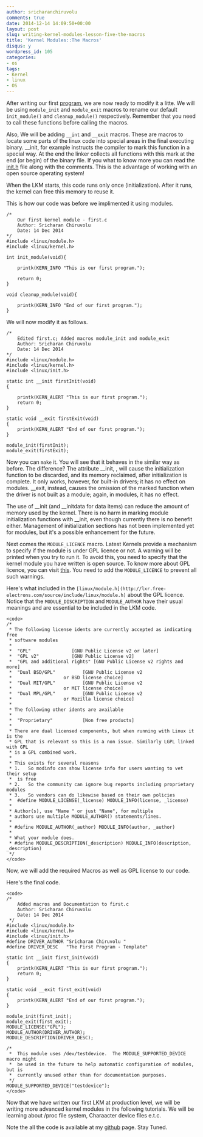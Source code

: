 ```yaml
---
author: sricharanchiruvolu
comments: true
date: 2014-12-14 14:09:50+00:00
layout: post
slug: writing-kernel-modules-lesson-five-the-macros
title: 'Kernel Modules::The Macros'
disqus: y
wordpress_id: 105
categories:
- os
tags:
- Kernel
- linux
- OS
---
```


After writing our first [program](http://sricharanized.wordpress.com/2014/12/14/writing-kernel-modules-lesson-five-our-first-kernel-module/), we are now ready to modify it a litte. We will be using `module_init` and `module_exit` macros to rename our default `init_module()` and `cleanup_module()` respectively. Remember that you need to call these functions before calling the macros.

Also, We will be adding `__int` and `__exit` macros. These are macros to locate some parts of the linux code into special areas in the final executing binary. __init, for example instructs the compiler to mark this function in a special way. At the end the linker collects all functions with this mark at the end (or begin) of the binary file. If you what to know more you can read the [init.h](http://lxr.free-electrons.com/source/include/linux/init.h) file along with the comments. This is the advantage of working with an open source operating system!

When the LKM starts, this code runs only once (initialization). After it runs, the kernel can free this memory to reuse it.

This is how our code was before we implimented it using modules.

    
    /* 
    	Our first kernel module - first.c 
       	Author: Sricharan Chiruvolu
       	Date: 14 Dec 2014
    */
    #include <linux/module.h>
    #include <linux/kernel.h>
    
    int init_module(void){
    
    	printk(KERN_INFO "This is our first program.");
    
    	return 0;
    }
    
    void cleanup_module(void){
    
    	printk(KERN_INFO "End of our first program.");
    }
    
    


We will now modify it as follows.

    
    /* 
    	Edited first.c; Added macros module_init and module_exit
       	Author: Sricharan Chiruvolu
       	Date: 14 Dec 2014
    */
    #include <linux/module.h>
    #include <linux/kernel.h>
    #include <linux/init.h>
    
    static int __init firstInit(void)
    {
    	
    	printk(KERN_ALERT "This is our first program.");
    	return 0;
    }
    
    static void __exit firstExit(void)
    {
    	printk(KERN_ALERT "End of our first program.");
    }
    
    module_init(firstInit);
    module_exit(firstExit);
    



Now you can `make` it. You will see that it behaves in the similar way as before. The difference? The attribute __init, , will cause the initialization function to be discarded, and its memory reclaimed, after initialization is complete. It only works, however, for built-in drivers; it has no effect on modules. __exit, instead, causes the omission of the marked function when the driver is not built as a module; again, in modules, it has no effect.

The use of __init (and __initdata for data items) can reduce the amount of memory used by the kernel. There is no harm in marking module initialization functions with __init, even though currently there is no benefit either. Management of initialization sections has not been implemented yet for modules, but it's a possible enhancement for the future.

Next comes the `MODULE_LICENCE` macro. Latest Kernels provide a mechanism to specify if the module is under GPL licence or not. A warning will be printed when you try to run it. To avoid this, you need to specify that the kernel module you have written is open source. To know more about GPL licence, you can visit [this](http://www.gnu.org/copyleft/gpl.html). You need to add the `MODULE_LICENCE` to prevent all such warnings. 

Here's what included in the `[linux/module.h](http://lxr.free-electrons.com/source/include/linux/module.h)` about the GPL licence. Notice that the `MODULE_DISCRIPTION` and `MODULE_AUTHOR` have their usual meanings and are essential to be included in the LKM code.

    
    <code>
    /*
     * The following license idents are currently accepted as indicating free
     * software modules
     *
     *	"GPL"				[GNU Public License v2 or later]
     *	"GPL v2"			[GNU Public License v2]
     *	"GPL and additional rights"	[GNU Public License v2 rights and more]
     *	"Dual BSD/GPL"			[GNU Public License v2
     *					 or BSD license choice]
     *	"Dual MIT/GPL"			[GNU Public License v2
     *					 or MIT license choice]
     *	"Dual MPL/GPL"			[GNU Public License v2
     *					 or Mozilla license choice]
     *
     * The following other idents are available
     *
     *	"Proprietary"			[Non free products]
     *
     * There are dual licensed components, but when running with Linux it is the
     * GPL that is relevant so this is a non issue. Similarly LGPL linked with GPL
     * is a GPL combined work.
     *
     * This exists for several reasons
     * 1.	So modinfo can show license info for users wanting to vet their setup 
     *	is free
     * 2.	So the community can ignore bug reports including proprietary modules
     * 3.	So vendors can do likewise based on their own policies
     *  #define MODULE_LICENSE(_license) MODULE_INFO(license, _license)
     *
     * Author(s), use "Name " or just "Name", for multiple
     * authors use multiple MODULE_AUTHOR() statements/lines.
     *
     * #define MODULE_AUTHOR(_author) MODULE_INFO(author, _author)
     *
     * What your module does.
     * #define MODULE_DESCRIPTION(_description) MODULE_INFO(description, _description)
     */
    </code>



Now, we will add the required Macros as well as GPL license to our code.

Here's the final code.

    
    <code>
    /*  
        Added macros and Documentation to first.c
        Author: Sricharan Chiruvolu
        Date: 14 Dec 2014
     */
    #include <linux/module.h>
    #include <linux/kernel.h>
    #include <linux/init.h>
    #define DRIVER_AUTHOR "Sricharan Chiruvolu "
    #define DRIVER_DESC   "The First Program - Template"
    
    static int __init first_init(void)
    {
    	printk(KERN_ALERT "This is our first program.");
    	return 0;
    }
    
    static void __exit first_exit(void)
    {
    	printk(KERN_ALERT "End of our first program.");
    }
    
    module_init(first_init);
    module_exit(first_exit);
    MODULE_LICENSE("GPL");
    MODULE_AUTHOR(DRIVER_AUTHOR);	
    MODULE_DESCRIPTION(DRIVER_DESC);
    
    /*  
     *  This module uses /dev/testdevice.  The MODULE_SUPPORTED_DEVICE macro might
     *  be used in the future to help automatic configuration of modules, but is 
     *  currently unused other than for documentation purposes.
     */
    MODULE_SUPPORTED_DEVICE("testdevice");
    </code>



Now that we have written our first LKM at production level, we will be writing more advanced kernel modules in the following tutorials. We will be learning about /proc file system, Charaacter device files e.t.c.

Note the all the code is available at my [github](https://github.com/raincrash/Writing-Kernel-Modules) page. Stay Tuned.

